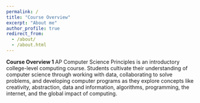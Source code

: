 ```yaml
---
permalink: /
title: "Course Overview"
excerpt: "About me"
author_profile: true
redirect_from: 
  - /about/
  - /about.html
---
```

<b> Course Overview 1 </b>
AP Computer Science Principles is an introductory college-level computing course. Students cultivate their understanding of computer science through working with data, collaborating to solve problems, and developing computer programs as they explore concepts like creativity, abstraction, data and information, algorithms, programming, the internet, and the global impact of computing.
